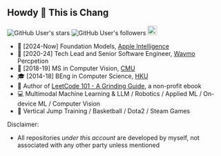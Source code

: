 ## Howdy 👋 This is Chang

![GitHub User's stars](https://img.shields.io/github/stars/changgyhub?style=flat-square&logo=github)
![GitHub User's followers](https://img.shields.io/github/followers/changgyhub?style=flat-square&logo=github)
<a href="https://www.linkedin.com/in/changgy/" ><img src="https://img.shields.io/badge/LinkedIn-Follow_Chang_Gao-black?style=social&logo=linkedin" height="22"/> </a>

- 🍎 \[2024-Now\] Foundation Models, [Apple Intelligence](https://www.apple.com/apple-intelligence/)
- 🚖 \[2020-24\] Tech Lead and Senior Software Engineer, [Waymo](https://www.waymo.com) Percpetion
- 🏫 \[2018-19\] MS in Computer Vision, [CMU](https://www.cmu.edu/)
- 🎓 \[2014-18\] BEng in Computer Science, [HKU](https://hku.hk/)
- 📝 Author of [LeetCode 101 - A Grinding Guide](https://github.com/changgyhub/leetcode_101), a non-profit ebook
- 💻 Multimodal Machine Learning & LLM / Robotics / Applied ML / On-device ML / Computer Vision
- 🏀 Vertical Jump Training / Basketball / Dota2 / Steam Games

Disclaimer:
- All repositories *under this account* are developed by myself, not associated with any other party unless mentioned
